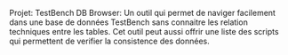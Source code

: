 Projet: TestBench DB Browser:
Un outil qui permet de naviger facilement dans une base de données  TestBench sans connaitre les relation techniques entre les tables.
Cet outil peut aussi offrir une liste des scripts qui permettent de verifier la consistence des données.
